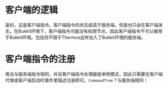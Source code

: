 # 客户端的逻辑
是的，这是客户端指令。客户端指令的优先级高于服务端，但是也只会在客户端发生。在Bukkit环境下，客户端指令可能没有权限节点，因此客户端指令不可以被用于Bukkit环境。包括但不限于Thermos这样加入了Bukkit环境的服务端。

# 客户端指令的注册
用法与服务端指令相同，并且客户端指令处理器是单例模式，因此只需要在客户端代理或客户端启动时事件里描述注册即可。`CommandTree`？与服务端相同！
